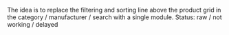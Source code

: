 The idea is to replace the filtering and sorting line above the 
product grid in the category / manufacturer / search with a single module.
Status: raw / not working / delayed 

